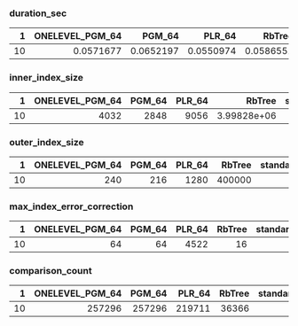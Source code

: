 ### duration_sec

|   1 |   ONELEVEL_PGM_64 |    PGM_64 |    PLR_64 |    RbTree |   standard_merge |
|----:|------------------:|----------:|----------:|----------:|-----------------:|
|  10 |         0.0571677 | 0.0652197 | 0.0550974 | 0.0586551 |        0.0286504 |

### inner_index_size

|   1 |   ONELEVEL_PGM_64 |   PGM_64 |   PLR_64 |      RbTree |   standard_merge |
|----:|------------------:|---------:|---------:|------------:|-----------------:|
|  10 |              4032 |     2848 |     9056 | 3.99828e+06 |              nan |

### outer_index_size

|   1 |   ONELEVEL_PGM_64 |   PGM_64 |   PLR_64 |   RbTree |   standard_merge |
|----:|------------------:|---------:|---------:|---------:|-----------------:|
|  10 |               240 |      216 |     1280 |   400000 |              nan |

### max_index_error_correction

|   1 |   ONELEVEL_PGM_64 |   PGM_64 |   PLR_64 |   RbTree |   standard_merge |
|----:|------------------:|---------:|---------:|---------:|-----------------:|
|  10 |                64 |       64 |     4522 |       16 |              nan |

### comparison_count

|   1 |   ONELEVEL_PGM_64 |   PGM_64 |   PLR_64 |   RbTree |   standard_merge |
|----:|------------------:|---------:|---------:|---------:|-----------------:|
|  10 |            257296 |   257296 |   219711 |    36366 |           109956 |

